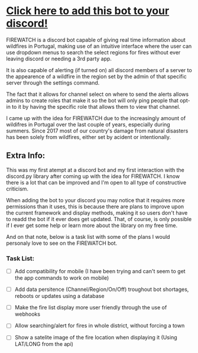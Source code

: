 # [Click here to add this bot to your discord!](https://discord.com/api/oauth2/authorize?client_id=999712607227359274&permissions=140123827264&scope=bot%20applications.commands)

FIREWATCH is a discord bot capable of giving real time information about wildfires in Portugal, making use of an intuitive interface where the user can use dropdown menus to search the select regions for fires without ever leaving discord or needing a 3rd party app.  

It is also capable of alerting (if turned on) all discord members of a server to the appearence of a wildfire in the region set by the admin of that specific server through the settings command.  

The fact that it allows for channel select on where to send the alerts allows admins to create roles that make it so the bot will only ping people that opt-in to it by having the specific role that allows them to view that channel.

I came up with the idea for FIREWATCH due to the increasingly amount of wildifres in Portugal over the last couple of years, especially during summers. Since 2017 most of our country's damage from natural disasters has been solely from wildfires, either set by acident or intentionally.

## Extra Info:
This was my first atempt at a discord bot and my first interaction with the discord.py library after coming up with the idea for FIREWATCH. I know there is a lot that can be improved and I'm open to all type of constructive criticism.

When adding the bot to your discord you may notice that it requires more permissions than it uses, this is because there are plans to improve upon the current framework and display methods, making it so users don't have to readd the bot if it ever does get updated. That, of course, is only possible if I ever get some help or learn more about the library on my free time.

And on that note, below is a task list with some of the plans I would personaly love to see on the FIREWATCH bot.  

### Task List:

- [ ] Add compatibility for mobile (I have been trying and can't seem to get the app commands to work on mobile)
- [ ] Add data persitence (Channel/Region/On/Off) troughout bot shortages, reboots or updates using a database
- [ ] Make the fire list display more user friendly through the use of webhooks
- [ ] Allow searching/alert for fires in whole district, without forcing a town
- [ ] Show a satelite image of the fire location when displaying it (Using LAT/LONG from the api)




